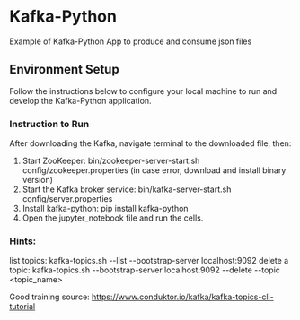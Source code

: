 # Kafka-Python
Example of Kafka-Python App to produce and consume json files

## Environment Setup
Follow the instructions below to configure your local machine to run and develop the Kafka-Python application.

### Instruction to Run
After downloading the Kafka, navigate terminal to the downloaded file, then:
1. Start ZooKeeper: bin/zookeeper-server-start.sh config/zookeeper.properties 
(in case error, download and install binary version)
2. Start the Kafka broker service: bin/kafka-server-start.sh config/server.properties
3. Install kafka-python: pip install kafka-python
4. Open the jupyter_notebook file and run the cells.


### Hints:
list topics: kafka-topics.sh --list --bootstrap-server localhost:9092
delete a topic: kafka-topics.sh --bootstrap-server localhost:9092 --delete --topic <topic_name>

Good training source: https://www.conduktor.io/kafka/kafka-topics-cli-tutorial